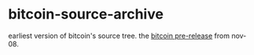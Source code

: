 bitcoin-source-archive
======================

earliest version of bitcoin's source tree. the [bitcoin pre-release](https://satoshi.nakamotoinstitute.org/code/) from nov-08.